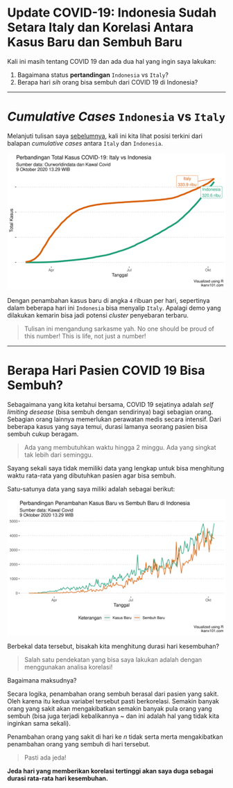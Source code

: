 Update COVID-19: Indonesia Sudah Setara Italy dan Korelasi Antara Kasus
Baru dan Sembuh Baru
================

Kali ini masih tentang COVID 19 dan ada dua hal yang ingin saya lakukan:

1.  Bagaimana status **pertandingan** `Indonesia` vs `Italy`?
2.  Berapa hari *sih* orang bisa sembuh dari COVID 19 di Indonesia?

-----

# *Cumulative Cases* `Indonesia` vs `Italy`

Melanjuti tulisan saya
[sebelumnya](https://ikanx101.com/blog/recovery-indo/), kali ini kita
lihat posisi terkini dari balapan *cumulative cases* antara `Italy` dan
`Indonesia`.

<img src="update-9-Okt_files/figure-gfm/unnamed-chunk-1-1.png" width="768" />

Dengan penambahan kasus baru di angka `4` ribuan per hari, sepertinya
dalam beberapa hari ini `Indonesia` bisa menyalip `Italy`. Apalagi demo
yang dilakukan kemarin bisa jadi potensi *cluster* penyebaran terbaru.

> Tulisan ini mengandung sarkasme yah. No one should be proud of this
> number\! This is life, not just a number\!

-----

# Berapa Hari Pasien COVID 19 Bisa Sembuh?

Sebagaimana yang kita ketahui bersama, COVID 19 sejatinya adalah *self
limiting desease* (bisa sembuh dengan sendirinya) bagi sebagian orang.
Sebagian orang lainnya memerlukan perawatan medis secara intensif. Dari
beberapa kasus yang saya temui, durasi lamanya seorang pasien bisa
sembuh cukup beragam.

> Ada yang membutuhkan waktu hingga 2 minggu. Ada yang singkat tak lebih
> dari seminggu.

Sayang sekali saya tidak memiliki data yang lengkap untuk bisa
menghitung waktu rata-rata yang dibutuhkan pasien agar bisa sembuh.

Satu-satunya data yang saya miliki adalah sebagai berikut:

<img src="update-9-Okt_files/figure-gfm/unnamed-chunk-2-1.png" width="768" />

Berbekal data tersebut, bisakah kita menghitung durasi hari kesembuhan?

> Salah satu pendekatan yang bisa saya lakukan adalah dengan menggunakan
> analisa korelasi\!

Bagaimana maksudnya?

Secara logika, penambahan orang sembuh berasal dari pasien yang sakit.
Oleh karena itu kedua variabel tersebut pasti berkorelasi. Semakin
banyak orang yang sakit akan mengakibatkan semakin banyak pula orang
yang sembuh (bisa juga terjadi kebalikannya \~ dan ini adalah hal yang
tidak kita inginkan sama sekali).

Penambahan orang yang sakit di hari ke *n* tidak serta merta
mengakibatkan penambahan orang yang sembuh di hari tersebut.

> Pasti ada jeda\!

**Jeda hari yang memberikan korelasi tertinggi akan saya duga sebagai
durasi rata-rata hari kesembuhan.**

